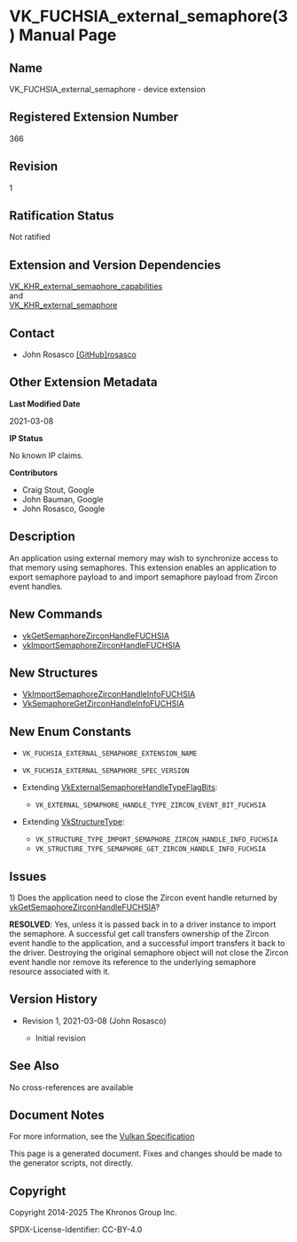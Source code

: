 # VK\_FUCHSIA\_external\_semaphore(3) Manual Page

## Name

VK\_FUCHSIA\_external\_semaphore - device extension



## [](#_registered_extension_number)Registered Extension Number

366

## [](#_revision)Revision

1

## [](#_ratification_status)Ratification Status

Not ratified

## [](#_extension_and_version_dependencies)Extension and Version Dependencies

[VK\_KHR\_external\_semaphore\_capabilities](https://registry.khronos.org/vulkan/specs/latest/man/html/VK_KHR_external_semaphore_capabilities.html)  
and  
[VK\_KHR\_external\_semaphore](https://registry.khronos.org/vulkan/specs/latest/man/html/VK_KHR_external_semaphore.html)

## [](#_contact)Contact

- John Rosasco [\[GitHub\]rosasco](https://github.com/KhronosGroup/Vulkan-Docs/issues/new?body=%5BVK_FUCHSIA_external_semaphore%5D%20%40rosasco%0A%2AHere%20describe%20the%20issue%20or%20question%20you%20have%20about%20the%20VK_FUCHSIA_external_semaphore%20extension%2A)

## [](#_other_extension_metadata)Other Extension Metadata

**Last Modified Date**

2021-03-08

**IP Status**

No known IP claims.

**Contributors**

- Craig Stout, Google
- John Bauman, Google
- John Rosasco, Google

## [](#_description)Description

An application using external memory may wish to synchronize access to that memory using semaphores. This extension enables an application to export semaphore payload to and import semaphore payload from Zircon event handles.

## [](#_new_commands)New Commands

- [vkGetSemaphoreZirconHandleFUCHSIA](https://registry.khronos.org/vulkan/specs/latest/man/html/vkGetSemaphoreZirconHandleFUCHSIA.html)
- [vkImportSemaphoreZirconHandleFUCHSIA](https://registry.khronos.org/vulkan/specs/latest/man/html/vkImportSemaphoreZirconHandleFUCHSIA.html)

## [](#_new_structures)New Structures

- [VkImportSemaphoreZirconHandleInfoFUCHSIA](https://registry.khronos.org/vulkan/specs/latest/man/html/VkImportSemaphoreZirconHandleInfoFUCHSIA.html)
- [VkSemaphoreGetZirconHandleInfoFUCHSIA](https://registry.khronos.org/vulkan/specs/latest/man/html/VkSemaphoreGetZirconHandleInfoFUCHSIA.html)

## [](#_new_enum_constants)New Enum Constants

- `VK_FUCHSIA_EXTERNAL_SEMAPHORE_EXTENSION_NAME`
- `VK_FUCHSIA_EXTERNAL_SEMAPHORE_SPEC_VERSION`
- Extending [VkExternalSemaphoreHandleTypeFlagBits](https://registry.khronos.org/vulkan/specs/latest/man/html/VkExternalSemaphoreHandleTypeFlagBits.html):
  
  - `VK_EXTERNAL_SEMAPHORE_HANDLE_TYPE_ZIRCON_EVENT_BIT_FUCHSIA`
- Extending [VkStructureType](https://registry.khronos.org/vulkan/specs/latest/man/html/VkStructureType.html):
  
  - `VK_STRUCTURE_TYPE_IMPORT_SEMAPHORE_ZIRCON_HANDLE_INFO_FUCHSIA`
  - `VK_STRUCTURE_TYPE_SEMAPHORE_GET_ZIRCON_HANDLE_INFO_FUCHSIA`

## [](#_issues)Issues

1\) Does the application need to close the Zircon event handle returned by [vkGetSemaphoreZirconHandleFUCHSIA](https://registry.khronos.org/vulkan/specs/latest/man/html/vkGetSemaphoreZirconHandleFUCHSIA.html)?

**RESOLVED**: Yes, unless it is passed back in to a driver instance to import the semaphore. A successful get call transfers ownership of the Zircon event handle to the application, and a successful import transfers it back to the driver. Destroying the original semaphore object will not close the Zircon event handle nor remove its reference to the underlying semaphore resource associated with it.

## [](#_version_history)Version History

- Revision 1, 2021-03-08 (John Rosasco)
  
  - Initial revision

## [](#_see_also)See Also

No cross-references are available

## [](#_document_notes)Document Notes

For more information, see the [Vulkan Specification](https://registry.khronos.org/vulkan/specs/latest/html/vkspec.html#VK_FUCHSIA_external_semaphore)

This page is a generated document. Fixes and changes should be made to the generator scripts, not directly.

## [](#_copyright)Copyright

Copyright 2014-2025 The Khronos Group Inc.

SPDX-License-Identifier: CC-BY-4.0